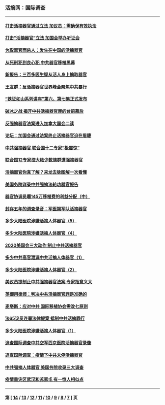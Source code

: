### 活摘网：国际调查
---
#### [打击活摘器官通过立法 加议员：需确保有效执法](../../pages/nf5947/n13886356.md?01030430) 
#### [打击“活摘器官”立法 加国会举办听证会](../../pages/nf5947/n13869362.md?01030430) 
#### [为取器官而杀人：发生在中国的活摘器官](../../pages/nf5947/n13794731.md?01030430) 
#### [从死刑犯到良心犯 中共器官移植黑幕](../../pages/nf5947/n13764669.md?01030430) 
#### [新报告：三百多医生疑从活人身上摘取器官](../../pages/nf5947/n13703044.md?01030430) 
#### [王友群：反活摘器官世界峰会聚焦中共暴行](../../pages/nf5947/n13250738.md?01030430) 
#### [“铁证如山系列讲座”第六、第七集正式发布](../../pages/nf5947/n13106287.md?01030430) 
#### [破冰之战 揭开中共活摘器官罪的台前幕后](../../pages/nf5947/n13082457.md?01030430) 
#### [反强摘器官法案进入加拿大国会二读](../../pages/nf5947/n13033450.md?01030430) 
#### [论坛：加国会通过法案终止活摘器官迫在眉睫](../../pages/nf5947/n13029839.md?01030430) 
#### [中共强摘器官 联合国十二专家“极震惊”](../../pages/nf5947/n13024313.md?01030430) 
#### [联合国12专家控大陆少数族群遭强摘器官](../../pages/nf5947/n13023877.md?01030430) 
#### [活摘器官你真了解？来龙去脉图解一次看懂](../../pages/nf5947/n13013820.md?01030430) 
#### [美国务院详录中共强摘法轮功器官报告](../../pages/nf5947/n12944519.md?01030430) 
#### [器官协调员曝145万移植费的利益分配（中）](../../pages/nf5947/n12894547.md?01030430) 
#### [封存五年的调查录音：军医揭军队活摘器官](../../pages/nf5947/n12798692.md?01030430) 
#### [多少大陆医院涉嫌活摘人体器官（5）](../../pages/nf5947/n12768383.md?01030430) 
#### [多少大陆医院涉嫌活摘人体器官（4）](../../pages/nf5947/n12664434.md?01030430) 
#### [2020美国会三大动作 制止中共活摘器官](../../pages/nf5947/n12682004.md?01030430) 
#### [多少中共高官泄漏中共活摘人体器官（1）](../../pages/nf5947/n12671234.md?01030430) 
#### [多少大陆医院涉嫌活摘人体器官（2）](../../pages/nf5947/n12655589.md?01030430) 
#### [美议员提制止中共强摘器官法案 专家指意义大](../../pages/nf5947/n12630561.md?01030430) 
#### [英御用律师：判决中共活摘器官罪是准确的](../../pages/nf5947/n12580740.md?01030430) 
#### [麦塔斯：应对中共 国际移植协会需改七原则](../../pages/nf5947/n12514711.md?01030430) 
#### [法65议员连署法律提案 抵制中共活摘罪行](../../pages/nf5947/n12437047.md?01030430) 
#### [多少大陆医院涉嫌活摘人体器官（1）](../../pages/nf5947/n12414284.md?01030430) 
#### [追查国际调查中共空军西京医院活摘器官录像](../../pages/nf5947/n12348837.md?01030430) 
#### [追查国际调查：疫情下中共未停活摘器官](../../pages/nf5947/n12273415.md?01030430) 
#### [中共强摘人体器官 美国务院收录三大调查](../../pages/nf5947/n12181488.md?01030430) 
#### [疫情重灾区武汉和苏家屯 有一惊人相似点](../../pages/nf5947/n12150824.md?01030430) 

---
#### 第 [ [14](./14.md?01030430) / [13](./13.md?01030430) / [12](./12.md?01030430) / [11](./11.md?01030430) / [10](./10.md?01030430) / [9](./9.md?01030430) / [8](./8.md?01030430) / [7](./7.md?01030430) ] 页

